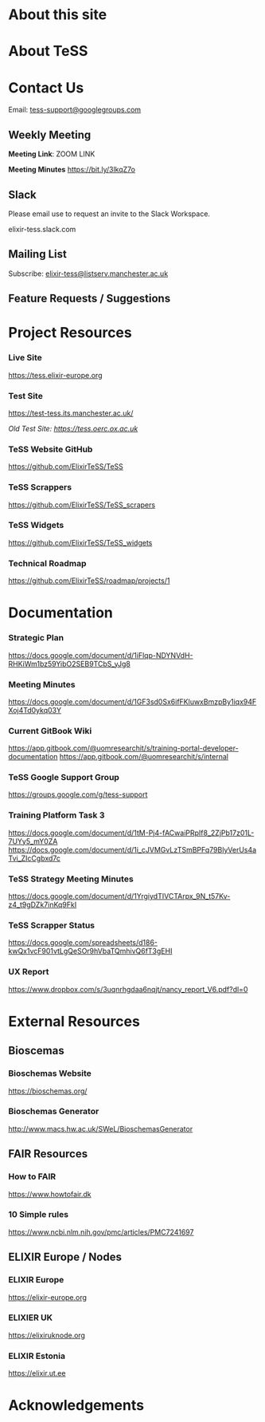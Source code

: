 # About this site

# About TeSS

# Contact Us
Email: <tess-support@googlegroups.com>

## Weekly Meeting
**Meeting Link**: ZOOM LINK

**Meeting Minutes**
<https://bit.ly/3lkqZ7o>

## Slack
Please email use to request an invite to the Slack Workspace.

elixir-tess.slack.com
## Mailing List
Subscribe: [elixir-tess@listserv.manchester.ac.uk](mailto:elixir-tess@listserv.manchester.ac.uk?subject=subscribe) 

## Feature Requests / Suggestions

# Project Resources
### Live Site
<https://tess.elixir-europe.org>
### Test Site
<https://test-tess.its.manchester.ac.uk/>

*Old Test Site: <https://tess.oerc.ox.ac.uk>*

### TeSS Website GitHub
<https://github.com/ElixirTeSS/TeSS>
### TeSS Scrappers
<https://github.com/ElixirTeSS/TeSS_scrapers>
### TeSS Widgets
<https://github.com/ElixirTeSS/TeSS_widgets>
### Technical Roadmap
<https://github.com/ElixirTeSS/roadmap/projects/1>


# Documentation
### Strategic Plan
<https://docs.google.com/document/d/1iFlqp-NDYNVdH-RHKiWm1bz59YibO2SEB9TCbS_yJg8>

### Meeting Minutes
<https://docs.google.com/document/d/1GF3sd0Sx6ifFKluwxBmzpBy1iqx94FXoj4Td0ykq03Y>

### Current GitBook Wiki
<https://app.gitbook.com/@uomresearchit/s/training-portal-developer-documentation>
<https://app.gitbook.com/@uomresearchit/s/internal>

### TeSS Google Support Group
<https://groups.google.com/g/tess-support>

### Training Platform Task 3
<https://docs.google.com/document/d/1tM-Pj4-fACwaiPRpIf8_2ZjPb17z01L-7UYy5_mY0ZA>
<https://docs.google.com/document/d/1i_cJVMGvLzTSmBPFq79BlyVerUs4aTvi_ZIcCgbxd7c>

### TeSS Strategy Meeting Minutes
<https://docs.google.com/document/d/1YrgiydTIVCTArpx_9N_t57Kv-z4_t9gDZk7inKq9FkI>

### TeSS Scrapper Status
<https://docs.google.com/spreadsheets/d186-kwQx1vcF901vtLgQeSOr9hVbaTQmhivQ6fT3gEHI>

### UX Report
<https://www.dropbox.com/s/3uqnrhgdaa6nqjt/nancy_report_V6.pdf?dl=0>

# External Resources
## Bioscemas
### Bioschemas Website

<https://bioschemas.org/>

### Bioschemas Generator

<http://www.macs.hw.ac.uk/SWeL/BioschemasGenerator>

## FAIR Resources

### How to FAIR
<https://www.howtofair.dk>

### 10 Simple rules
<https://www.ncbi.nlm.nih.gov/pmc/articles/PMC7241697>

## ELIXIR Europe / Nodes
### ELIXIR Europe
<https://elixir-europe.org>

### ELIXIER UK
<https://elixiruknode.org>

### ELIXIR Estonia
<https://elixir.ut.ee>

# Acknowledgements